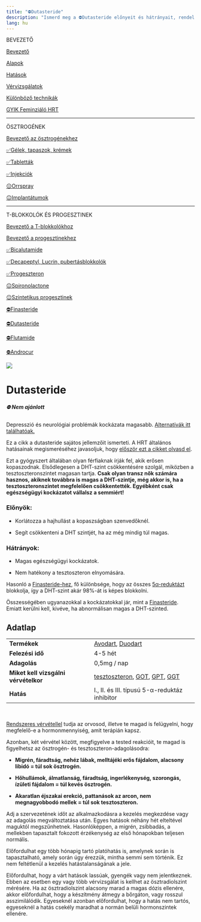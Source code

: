 ```yaml
---
title: "⛔Dutasteride"
description: "Ismerd meg a ⛔Dutasteride előnyeit és hátrányait, rendelkezésre álló alternatívákkal és adagolási útmutatókkal."
lang: hu
---
```


<div class="floating-columns">

<div class="floating-bar">

BEVEZETŐ

[Bevezető](/#/entry?id=feminizalo-hormonterapia)

[Alapok](/#/entry?id=feminizalo-hormonterapia-alapok)

[Hatások](/#/entry?id=feminizalo-hormonterapia-hatasok)

[Vérvizsgálatok](/#/entry?id=feminizalo-hormonterapia-vervizsgalatok)

[Különböző technikák](/#/entry?id=feminizalo-hormonterapia-technikak)

[GYIK Feminziáló HRT](/#/entry?id=feminizalo-hormonterapia-gyik)

<hr />

ÖSZTROGÉNEK

[Bevezető az ösztrogénekhez](/#/entry?id=osztrogenek)

[✅Gélek, tapaszok, krémek](/#/entry?id=feminizalo-gelek-tapaszok-kremek)

[✅Tabletták](/#/entry?id=feminizalo-tablettak)

[✅Injekciók](/#/entry?id=feminizalo-injekciok)

[😐Orrspray](/#/entry?id=orrspray)

[😐Implantátumok](/#/entry?id=implantatumok)

<hr />

T-BLOKKOLÓK ÉS PROGESZTINEK

[Bevezető a T-blokkolókhoz](/#/entry?id=t-blokkolok)

[Bevezető a progesztinekhez](/#/entry?id=progesztinek)

[✅Bicalutamide](/#/entry?id=bicalutamide)

[✅Decapeptyl, Lucrin, pubertásblokkolók](/#/entry?id=decapeptyl)

[✅Progeszteron](/#/entry?id=progeszteron)

[😐Spironolactone](/#/entry?id=spironolactone)

[😐Szintetikus progesztinek](/#/entry?id=szintetikus-progesztinek)

[⛔Finasteride](/#/entry?id=finasteride)

[⛔Dutasteride](/#/entry?id=dutasteride)

[⛔Flutamide](/#/entry?id=flutamide)

[⛔Androcur](/#/entry?id=androcur)

</div>

<div class="wiki-content">

<div class="header-image"><img src="assets/images/undraw_ride_till_i_can_no_more.svg" /></div>

# Dutasteride

<div class="infobox error">
<h5>⛔ Nem ajánlott</h5>
    
Depresszió és neurológiai problémák kockázata magasabb. [Alternatívák itt találhatóak.](/#/entry?id=t-blokkolok)

</div>

<div class="infobox info">

Ez a cikk a dutasteride sajátos jellemzőit ismerteti. A HRT általános hatásainak megismeréséhez javasoljuk, hogy [először ezt a cikket olvasd el](/#/entry?id=feminizalo-hormonterapia-hatasok).

</div>

Ezt a gyógyszert általában olyan férfiaknak írják fel, akik erősen kopaszodnak. Elsődlegesen a DHT-szint csökkentésére szolgál, miközben a tesztoszteronszintet magasan tartja. **Csak olyan transz nők számára hasznos, akiknek továbbra is magas a DHT-szintje, még akkor is, ha a tesztoszteronszintet megfelelően csökkentették. Egyébként csak egészségügyi kockázatot vállalsz a semmiért!**

### Előnyök:

* Korlátozza a hajhullást a kopaszságban szenvedőknél.

* Segít csökkenteni a DHT szintjét, ha az még mindig túl magas.



### Hátrányok:

* Magas egészségügyi kockázatok.

* Nem hatékony a tesztoszteron elnyomására.

Hasonló a [Finasteride-hez](/#/entry?id=finasteride), fő különbsége, hogy az összes [5α-reduktázt](/#/entry?id=t-blokkolok) blokkolja, így a DHT-szint akár 98%-át is képes blokkolni. 

Összességében ugyanazokkal a kockázatokkal jár, mint a [Finasteride](/#/entry?id=finasteride). Emiatt kerülni kell, kivéve, ha abnormálisan magas a DHT-szinted.

## Adatlap

<table>
    <tbody>
        <tr>
            <td><b>Termékek</b></td>
            <td>
                <a href="https://www.hazipatika.com/gyogyszerkereso/termek/avodart_05_mg_lagy_kapszula/13002">Avodart</a>,
                <a href="https://www.hazipatika.com/gyogyszerkereso/termek/duodart_05_mg_04_mg_kemeny_kapszula/54267">Duodart</a>
            </td>
        </tr>
        <tr>
            <td><b>Felezési idő</b></td>
            <td>4-5 hét</td>
        </tr>
        <tr>
            <td><b>Adagolás</b></td>
            <td>0,5mg / nap</td>
        </tr>
        <tr>
            <td><b>Miket kell vizsgálni vérvételkor</b></td>
            <td>
                <a href="https://hu.wikipedia.org/wiki/Tesztoszteron">tesztoszteron</a>,
                <a href="https://medy.hu/got/">GOT</a>,
                <a href="https://medy.hu/gpt/">GPT</a>,
                <a href="https://medicover.hu/laborvizsgalatok/laborvizsgalatok-tipus/klinikai-kemiai-laborvizsgalatok-2/ggt/">GGT</a>
            </td>
        </tr>
        <tr>
            <td><b>Hatás</b></td>
            <td>I., II. és III. típusú 5-α-reduktáz inhibitor</td>
        </tr>
    </tbody>
</table>

<br />

<div class="infobox info">

[Rendszeres vérvétellel](/#/entry?id=feminizalo-hormonterapia-vervizsgalatok) tudja az orvosod, illetve te magad is felügyelni, hogy megfelelő-e a hormonmennyiség, amit terápián kapsz.

Azonban, két vérvétel között, megfigyelve a tested reakcióit, te magad is figyelhetsz az ösztrogén- és tesztoszteron-adagolásodra:

* **Migrén, fáradtság, nehéz lábak, melltájéki erős fájdalom, alacsony libidó = túl sok ösztrogén.**

* **Hőhullámok, álmatlanság, fáradtság, ingerlékenység, szorongás, ízületi fájdalom = túl kevés ösztrogén.**

* **Akaratlan éjszakai erekció, pattanások az arcon, nem megnagyobbodó mellek = túl sok tesztoszteron.**

Adj a szervezetének időt az alkalmazkodásra a kezelés megkezdése vagy az adagolás megváltoztatása után. Egyes hatások néhány hét elteltével maguktól megszűnhetnek. Hasonlóképpen, a migrén, zsibbadás, a mellekben tapasztalt fokozott érzékenység az első hónapokban teljesen normális.

Előfordulhat egy több hónapig tartó platóhatás is, amelynek során is tapasztalható, amely során úgy érezzük, mintha semmi sem történik. Ez nem feltétlenül a kezelés hatástalanságának a jele.

Előfordulhat, hogy a várt hatások lassúak, gyengék vagy nem jelentkeznek. Ebben az esetben egy vagy több vérvizsgálat is kellhet az ösztradiolszint mérésére. Ha az ösztradiolszint alacsony marad a magas dózis ellenére, akkor előfordulhat, hogy a készítmény átmegy a bőrgáton, vagy rosszul asszimilálódik. Egyeseknél azonban előfordulhat, hogy a hatás nem tartós, egyeseknél a hatás csekély maradhat a normán belüli hormonszintek ellenére.

</div>

</div>